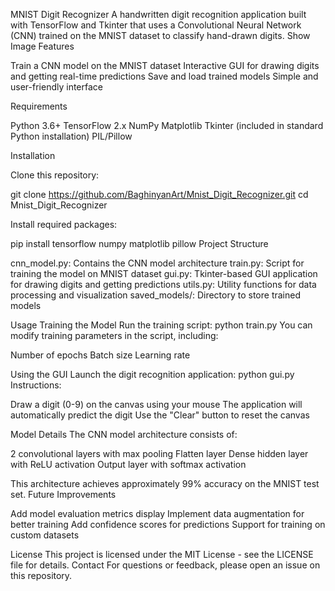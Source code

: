 MNIST Digit Recognizer
A handwritten digit recognition application built with TensorFlow and Tkinter that uses a Convolutional Neural Network (CNN) trained on the MNIST dataset to classify hand-drawn digits.
Show Image
Features

Train a CNN model on the MNIST dataset
Interactive GUI for drawing digits and getting real-time predictions
Save and load trained models
Simple and user-friendly interface

Requirements

Python 3.6+
TensorFlow 2.x
NumPy
Matplotlib
Tkinter (included in standard Python installation)
PIL/Pillow

Installation

Clone this repository:

git clone https://github.com/BaghinyanArt/Mnist_Digit_Recognizer.git
cd Mnist_Digit_Recognizer

Install required packages:

pip install tensorflow numpy matplotlib pillow
Project Structure

cnn_model.py: Contains the CNN model architecture
train.py: Script for training the model on MNIST dataset
gui.py: Tkinter-based GUI application for drawing digits and getting predictions
utils.py: Utility functions for data processing and visualization
saved_models/: Directory to store trained models

Usage
Training the Model
Run the training script:
python train.py
You can modify training parameters in the script, including:

Number of epochs
Batch size
Learning rate

Using the GUI
Launch the digit recognition application:
python gui.py
Instructions:

Draw a digit (0-9) on the canvas using your mouse
The application will automatically predict the digit
Use the "Clear" button to reset the canvas

Model Details
The CNN model architecture consists of:

2 convolutional layers with max pooling
Flatten layer
Dense hidden layer with ReLU activation
Output layer with softmax activation

This architecture achieves approximately 99% accuracy on the MNIST test set.
Future Improvements

Add model evaluation metrics display
Implement data augmentation for better training
Add confidence scores for predictions
Support for training on custom datasets

License
This project is licensed under the MIT License - see the LICENSE file for details.
Contact
For questions or feedback, please open an issue on this repository.
